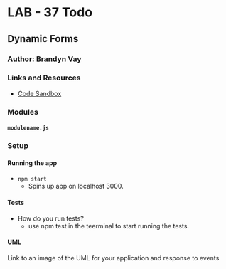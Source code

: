 # LAB - 37 Todo

## Dynamic Forms

### Author: Brandyn Vay

### Links and Resources
* [Code Sandbox](https://codesandbox.io/s/lab-class-37-todo-09fb6)

### Modules
#### `modulename.js`

### Setup

#### Running the app
* `npm start`
  * Spins up app on localhost 3000.
  
#### Tests
* How do you run tests?
  * use npm test in the teerminal to start running the tests.

#### UML
Link to an image of the UML for your application and response to events
